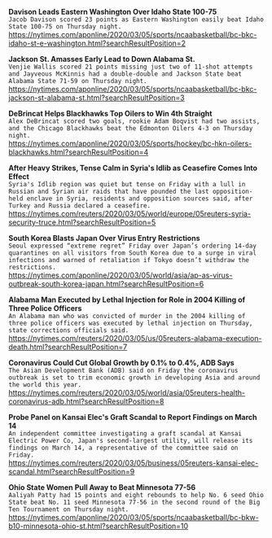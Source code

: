 **Davison Leads Eastern Washington Over Idaho State 100-75**\
`Jacob Davison scored 23 points as Eastern Washington easily beat Idaho State 100-75 on Thursday night. `\
https://nytimes.com/aponline/2020/03/05/sports/ncaabasketball/bc-bkc-idaho-st-e-washington.html?searchResultPosition=2

**Jackson St. Amasses Early Lead to Down Alabama St.**\
`Venjie Wallis scored 21 points missing just two of 11-shot attempts and Jayveous McKinnis had a double-double and Jackson State beat Alabama State 71-59 on Thursday night.`\
https://nytimes.com/aponline/2020/03/05/sports/ncaabasketball/bc-bkc-jackson-st-alabama-st.html?searchResultPosition=3

**DeBrincat Helps Blackhawks Top Oilers to Win 4th Straight**\
`Alex DeBrincat scored two goals, rookie Adam Boqvist had two assists, and the Chicago Blackhawks beat the Edmonton Oilers 4-3 on Thursday night.`\
https://nytimes.com/aponline/2020/03/05/sports/hockey/bc-hkn-oilers-blackhawks.html?searchResultPosition=4

**After Heavy Strikes, Tense Calm in Syria's Idlib as Ceasefire Comes Into Effect**\
`Syria's Idlib region was quiet but tense on Friday with a lull in Russian and Syrian air raids that have pounded the last opposition-held enclave in Syria, residents and opposition sources said, after Turkey and Russia declared a ceasefire.`\
https://nytimes.com/reuters/2020/03/05/world/europe/05reuters-syria-security-truce.html?searchResultPosition=5

**South Korea Blasts Japan Over Virus Entry Restrictions**\
`Seoul expressed “extreme regret” Friday over Japan’s ordering 14-day quarantines on all visitors from South Korea due to a surge in viral infections and warned of retaliation if Tokyo doesn’t withdraw the restrictions. `\
https://nytimes.com/aponline/2020/03/05/world/asia/ap-as-virus-outbreak-south-korea-japan.html?searchResultPosition=6

**Alabama Man Executed by Lethal Injection for Role in 2004 Killing of Three Police Officers**\
`An Alabama man who was convicted of murder in the 2004 killing of three police officers was executed by lethal injection on Thursday, state corrections officials said. `\
https://nytimes.com/reuters/2020/03/05/us/05reuters-alabama-execution-death.html?searchResultPosition=7

**Coronavirus Could Cut Global Growth by 0.1% to 0.4%, ADB Says**\
`The Asian Development Bank (ADB) said on Friday the coronavirus outbreak is set to trim economic growth in developing Asia and around the world this year.`\
https://nytimes.com/reuters/2020/03/05/world/asia/05reuters-health-coronavirus-adb.html?searchResultPosition=8

**Probe Panel on Kansai Elec's Graft Scandal to Report Findings on March 14**\
`An independent committee investigating a graft scandal at Kansai Electric Power Co, Japan's second-largest utility, will release its findings on March 14, a representative of the committee said on Friday.`\
https://nytimes.com/reuters/2020/03/05/business/05reuters-kansai-elec-scandal.html?searchResultPosition=9

**Ohio State Women Pull Away to Beat Minnesota 77-56**\
`Aaliyah Patty had 15 points and eight rebounds to help No. 6 seed Ohio State beat No. 11 seed Minnesota 77-56 in the second round of the Big Ten Tournament on Thursday night.`\
https://nytimes.com/aponline/2020/03/05/sports/ncaabasketball/bc-bkw-b10-minnesota-ohio-st.html?searchResultPosition=10


